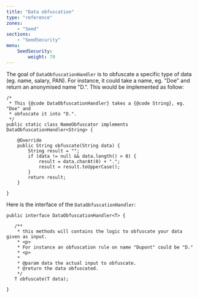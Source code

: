 ```yaml
---
title: "Data obfuscation"
type: "reference"
zones:
    - "Seed"
sections:
    - "SeedSecurity"
menu:
    SeedSecurity:
        weight: 70
---
```


The goal of `DataObfuscationHandler` is to obfuscate a specific type of data (eg. name, salary, PAN). For instance, it could take a name, eg. "Doe" and return an anonymised name "D.". This would be implemented as follow:

    /*
     * This {@code DataObfuscationHandler} takes a {@code String}, eg. "Doe" and
     * obfuscate it into "D.".
     */
    public static class NameObfuscator implements DataObfuscationHandler<String> {

		@Override
		public String obfuscate(String data) {
			String result = "";
			if (data != null && data.length() > 0) {
				result = data.charAt(0) + ".";
                result = result.toUpperCase();
			}
			return result;
		}
		
	}

Here is the interface of the `DataObfuscationHandler`:

    public interface DataObfuscationHandler<T> {
    
       /**
        * this methods will contains the logic to obfuscate your data given as input.
        * <p>
        * For instance an obfuscation rule on name "Dupont" could be "D."
        * <p>
        * 
        * @param data the actual input to obfuscate.
        * @return the data obfuscated.
        */
       T obfuscate(T data);
       
    }
